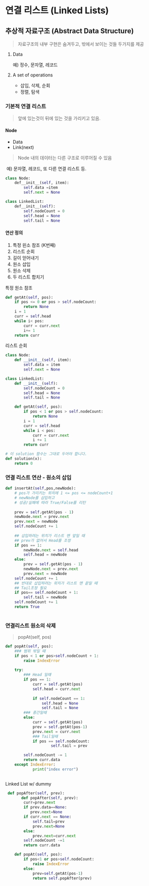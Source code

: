 # 연결 리스트 (Linked Lists)

## 추상적 자료구조 (Abstract Data Structure)

> 자료구조의 내부 구현은 숨겨두고, 밖에서 보이는 것들 두가지를 제공

1. Data

   예) 정수, 문자열, 레코드

2. A set of operations

   - 삽입, 삭제, 순회
   - 정렬, 탐색

### 기본적 연결 리스트

> 앞에 있는것이 뒤에 있는 것을 가리키고 있음.

#### Node

- Data
- Link(next)

> Node 내의 데이터는 다른 구조로 이루어질 수 있음

​	예) 문자열, 레코드, 또 다른 연결 리스트 등.

```python
class Node:
    def__init__(self, item):
        self.data =item
        self.next = None
```

```python
class LinkedList:
    def__init__(self):
        self.nodeCount = 0
        self.head = None
        self.tail = None
```



#### 연산 정의

1. 특정 왼소 참조 (K번째)
2.  리스트 순회
3.  길이 얻어내기
4. 원소 삽입
5. 원소 삭제 
6. 두 리스트 합치기 



특정 원소 참조

```python
def getAt(self, pos):
    if pos <= 0 or pos > self.nodeCount:
        return None
    i = 1
    curr = self.head
    while i< pos:
        curr = curr.next
        i+= 1
    return curr
```

리스트 순회

```python
class Node:
    def __init__(self, item):
        self.data = item
        self.next = None

class LinkedList:
    def __init__(self):
        self.nodeCount = 0
        self.head = None
        self.tail = None

    def getAt(self, pos):
        if pos < 1 or pos > self.nodeCount:
            return None
        i = 1
        curr = self.head
        while i < pos:
            curr = curr.next
            i += 1
        return curr

# 이 solution 함수는 그대로 두어야 합니다.
def solution(x):
    return 0
```



### 연결 리스트 연산 - 원소의 삽입

```python
def insertAt(self,pos,newNode):
    # pos가 가리키는 위치에 1 <= pos <= nodeCount+1
    # newNode를 삽입하고
    # 성공/실패에 따라 True/False를 리턴
    
    prev = self.getAt(pos - 1)
    newNode.next = prev.next
    prev.next = newNode
    self.nodeCount += 1
    
    ## 삽입하려는 위치가 리스트 맨 앞일 때 
    ## prev가 없어서 Head를 조정
    if pos == 1:
        newNode.next = self.head
        self.head = newNode
    else:
        prev = self.getAt(pos - 1)
        newNode.next = prev.next
        prev.next = newNode
    self.nodeCount += 1
    ## 반대로 삽입하려는 위치가 리스트 맨 끝일 때 
    ## Tail조정 필요
    if pos== self.nodeCount + 1:
        self.tail = newNode
    self.nodeCount += 1
    return True
    
```



### 연결리스트 원소의 삭제

> popAt(self, pos)

```python 
def popAt(self, pos):
 	### 범위 밖일 때
    if pos < 1 or pos>self.nodeCount + 1:
        raise IndexError
    
    try:
        ### Head 일떄
        if pos == 1:
            curr = self.getAt(pos)
            self.head = curr.next
            
            if self.nodeCount == 1:
                self.head = None
                self.tail = None
        ### 중간일때
        else:
            curr = self.getAt(pos)
            prev = self.getAt(pos-1)
            prev.next = curr.next
            ### Tail일때 
            if pos == self.nodeCount:
                    self.tail = prev

       	self.nodeCount -= 1
        return curr.data
    except IndexError:
            print("index error")
 


```

Linked List w/ dummy

``` python
 def popAfter(self, prev):
       def popAfter(self, prev):
        curr=prev.next
        if prev.data==None:
           prev.next=None
        if curr.next == None:
            self.tail=prev
            prev.next=None
        else:
            prev.next=curr.next      
        self.nodeCount -=1
        return curr.data

    def popAt(self, pos):
        if pos<1 or pos>self.nodeCount:
            raise IndexError
        else:
            prev=self.getAt(pos-1)
            return self.popAfter(prev)    
        
```





